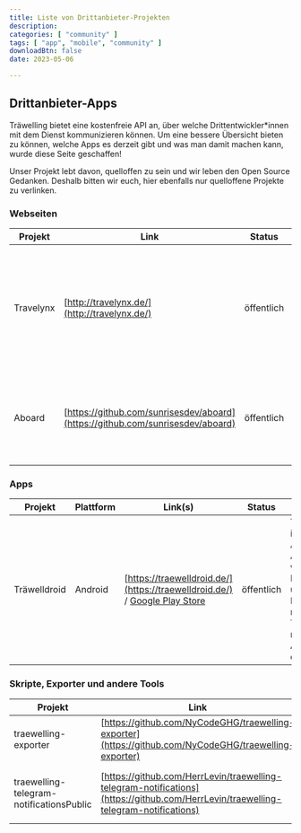 ```yaml
---
title: Liste von Drittanbieter-Projekten
description:
categories: [ "community" ]
tags: [ "app", "mobile", "community" ]
downloadBtn: false
date: 2023-05-06

---
```


## Drittanbieter-Apps

Träwelling bietet eine kostenfreie API an, über welche Drittentwickler\*innen mit dem Dienst kommunizieren können.
Um eine bessere Übersicht bieten zu können, welche Apps es derzeit gibt und was man damit machen kann, wurde diese Seite
geschaffen!

Unser Projekt lebt davon, quelloffen zu sein und wir leben den Open Source Gedanken. Deshalb bitten wir euch, hier
ebenfalls nur quelloffene Projekte zu verlinken.

### Webseiten

| Projekt   | Link                                                                           | Status     | Infos                                                                                                                                                  |
|-----------|--------------------------------------------------------------------------------|------------|--------------------------------------------------------------------------------------------------------------------------------------------------------|
| Travelynx | [http://travelynx.de/](http://travelynx.de/)                                   | öffentlich | Travelynx ist ein eigener, unabhängiger Check-in Dienst für Züge im Netz der Deutschen Bahn. Er bietet eine Synchronisierung von und zu Träwelling an. |
| Aboard    | [https://github.com/sunrisesdev/aboard](https://github.com/sunrisesdev/aboard) | öffentlich | Aboard ist ein alternativer Webclient für Träwelling, welcher sich auf mobile Bedienung fokussiert.                                                    |

### Apps

| Projekt      | Plattform | Link(s)                                                                                                                                         | Status     | Infos                                                                                                                    |
|--------------|-----------|-------------------------------------------------------------------------------------------------------------------------------------------------|------------|--------------------------------------------------------------------------------------------------------------------------|
| Träwelldroid | Android   | [https://traewelldroid.de/](https://traewelldroid.de/) / [Google Play Store](https://play.google.com/store/apps/details?id=de.hbch.traewelling) | öffentlich | Träwelldroid ist eine Android-App, welche das Einchecken und Interagieren mit Träwelling nativ unter Android ermöglicht. |

### Skripte, Exporter und andere Tools

| Projekt                                  | Link                                                                                                                               | Infos                                        |
|------------------------------------------|------------------------------------------------------------------------------------------------------------------------------------|----------------------------------------------|
| traewelling-exporter                     | [https://github.com/NyCodeGHG/traewelling-exporter](https://github.com/NyCodeGHG/traewelling-exporter)                             | Prometheus Exporter für Fahrten              |
| traewelling-telegram-notificationsPublic | [https://github.com/HerrLevin/traewelling-telegram-notifications](https://github.com/HerrLevin/traewelling-telegram-notifications) | No description, website, or topics provided. |
